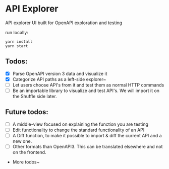 # API Explorer
API explorer UI built for OpenAPI exploration and testing

run locally:
```
yarn install
yarn start
```

## Todos:

- [x] Parse OpenAPI version 3 data and visualize it
- [x] Categorize API paths as a left-side explorer~
- [ ] Let users choose API's from it and test them as normal HTTP commands
- [ ] Be an importable library to visualize and test API's. We will import it on the Shuffle side later.

## Future todos:

- [ ] A middle-view focused on explaining the function you are testing
- [ ] Edit functionality to change the standard functionality of an API
- [ ] A Diff function, to make it possible to import & diff the current API and a new one.
- [ ] Other formats than OpenAPI3. This can be translated elsewhere and not on the frontend.

- More todos~
